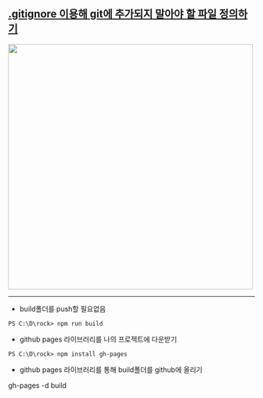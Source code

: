 

##   [.gitignore 이용해 git에 추가되지 말아야 할 파일 정의하기](https://kotlinworld.com/269) 

<img src="https://understanding963852.github.io/img/build.png" width="500">

-----------------------------------------
- build폴더를 push할 필요없음


`
PS C:\D\rock> npm run build
`


- github pages 라이브러리를 나의 프로젝트에 다운받기

`
PS C:\D\rock> npm install gh-pages
`

- github pages 라이브러리를 통해 build폴더를 github에 올리기

gh-pages -d build
